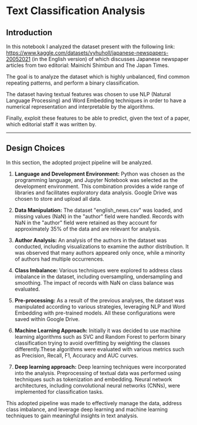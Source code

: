 # **Text Classification Analysis**

## **Introduction**

In this notebook I analyzed the dataset present with the following link: https://www.kaggle.com/datasets/vyhuholl/japanese-newspapers-20052021 (in the English version) of which discusses Japanese newspaper articles from two editorial: Mainichi Shimbun and The Japan Times.

The goal is to analyze the dataset which is highly unbalanced, find common repeating patterns, and perform a binary classification.

The dataset having textual features was chosen to use NLP (Natural Language Processing) and Word Embedding techniques in order to have a numerical representation and interpretable by the algorithms.

Finally, exploit these features to be able to predict, given the text of a paper, which editorial staff it was written by.

---

## **Design Choices**

In this section, the adopted project pipeline will be analyzed.

1. **Language and Development Environment:** Python was chosen as the programming language, and Jupyter Notebook was selected as the development environment. This combination provides a wide range of libraries and facilitates exploratory data analysis. Google Drive was chosen to store and upload all data.

2. **Data Manipulation:** The dataset "english_news.csv" was loaded, and missing values (NaN) in the "author" field were handled. Records with NaN in the "author" field were retained as they account for approximately 35% of the data and are relevant for analysis.

3. **Author Analysis:** An analysis of the authors in the dataset was conducted, including visualizations to examine the author distribution. It was observed that many authors appeared only once, while a minority of authors had multiple occurrences.

4. **Class Imbalance:** Various techniques were explored to address class imbalance in the dataset, including oversampling, undersampling and smoothing. The impact of records with NaN on class balance was evaluated.

5. **Pre-processing:** As a result of the previous analyses, the dataset was manipulated according to various strategies, leveraging NLP and Word Embedding with pre-trained models. 
All these configurations were saved within Google Drive.

6. **Machine Learning Approach:** Initially it was decided to use machine learning algorithms such as SVC and Random Forest to perform binary classification trying to avoid overfitting by weighting the classes differently.These algorithms were evaluated with various metrics such as Precision, Recall, F1, Accuracy and AUC curves.

7. **Deep learning approach:** Deep learning techniques were incorporated into the analysis. Preprocessing of textual data was performed using techniques such as tokenization and embedding. Neural network architectures, including convolutional neural networks (CNNs), were implemented for classification tasks.


This adopted pipeline was made to effectively manage the data, address class imbalance, and leverage deep learning and machine learning techniques to gain meaningful insights in text analysis.